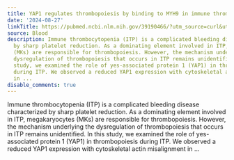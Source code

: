 ```yaml
---
title: YAP1 regulates thrombopoiesis by binding to MYH9 in immune thrombocytopenia
date: '2024-08-27'
linkTitle: https://pubmed.ncbi.nlm.nih.gov/39190466/?utm_source=curl&utm_medium=rss&utm_campaign=journals&utm_content=7603509&fc=None&ff=20240828182429&v=2.18.0.post9+e462414
source: Blood
description: Immune thrombocytopenia (ITP) is a complicated bleeding disease characterized
  by sharp platelet reduction. As a dominating element involved in ITP, megakaryocytes
  (MKs) are responsible for thrombopoiesis. However, the mechanism underlying the
  dysregulation of thrombopoiesis that occurs in ITP remains unidentified. In this
  study, we examined the role of yes-associated protein 1 (YAP1) in thrombopoiesis
  during ITP. We observed a reduced YAP1 expression with cytoskeletal actin misalignment
  in ...
disable_comments: true
---
```

Immune thrombocytopenia (ITP) is a complicated bleeding disease characterized by sharp platelet reduction. As a dominating element involved in ITP, megakaryocytes (MKs) are responsible for thrombopoiesis. However, the mechanism underlying the dysregulation of thrombopoiesis that occurs in ITP remains unidentified. In this study, we examined the role of yes-associated protein 1 (YAP1) in thrombopoiesis during ITP. We observed a reduced YAP1 expression with cytoskeletal actin misalignment in ...